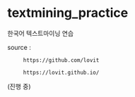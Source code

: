 # textmining_practice
한국어 텍스트마이닝 연습

source : 
         
         https://github.com/lovit

         https://lovit.github.io/

(진행 중)
